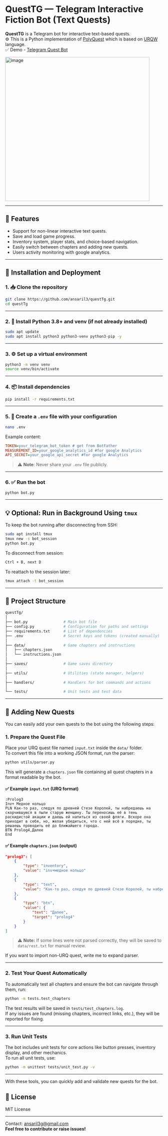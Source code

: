 
# QuestTG — Telegram Interactive Fiction Bot (Text Quests)

**QuestTG** is a Telegram bot for interactive text-based quests.  
⚙️ This is a Python implementation of [PolyQuest](https://github.com/PolyQuest/PolyQuest.github.io) which is based on [URQW](https://github.com/urqw/UrqW) language.  
✅ Demo - [Telegram Quest Bot](https://t.me/QuestStroryBot)

<img width="461" alt="image" src="https://github.com/user-attachments/assets/35e8dd0e-90a9-4354-88a3-87a4aa460eb7" />


---

## 📜 Features

- Support for non-linear interactive text quests.
- Save and load game progress.
- Inventory system, player stats, and choice-based navigation.
- Easily switch between chapters and adding new quests.
- Users activity monitoring with google analytics.

---

## 🚀 Installation and Deployment

### 1. 📥 Clone the repository

```bash
git clone https://github.com/ansaril3/questTg.git
cd questTg
```

---

### 2. 🐍 Install Python 3.8+ and venv (if not already installed)

```bash
sudo apt update
sudo apt install python3 python3-venv python3-pip -y
```

---

### 3. ⚙️ Set up a virtual environment

```bash
python3 -m venv venv
source venv/bin/activate
```

---

### 4. 📦 Install dependencies

```bash
pip install -r requirements.txt
```

---

### 5. 🔑 Create a `.env` file with your configuration

```bash
nano .env
```

Example content:

```ini
TOKEN=your_telegram_bot_token # get from BotFather
MEASUREMENT_ID=your_google_analytics_id #for google Analytics
API_SECRET=your_google_api_secret #for google Analytics
```

> ⚠️ **Note**: Never share your `.env` file publicly.

---


### 6. ✅ Run the bot

```bash
python bot.py
```

---

## 💡 Optional: Run in Background Using `tmux`

To keep the bot running after disconnecting from SSH:

```bash
sudo apt install tmux
tmux new -s bot_session
python bot.py
```
To disconnect from session:   
```bash
Ctrl + B, next D
```

To reattach to the session later:
```bash
tmux attach -t bot_session
```

---

## 📂 Project Structure

```bash
questTg/
│
├── bot.py                # Main bot file
├── config.py             # Configuration for paths and settings
├── requirements.txt      # List of dependencies
├── .env                  # Secret keys and tokens (created manually)
│
├── data/                 # Game chapters and instructions
│   ├── chapters.json
│   └── instructions.json
│
├── saves/                # Game saves directory
│
├── utils/                # Utilities (state manager, helpers)
│
├── handlers/             # Handlers for bot commands and actions
│
└── tests/                # Unit tests and test data
```

---

## 📜 Adding New Quests

You can easily add your own quests to the bot using the following steps:

### 1. Prepare the Quest File

Place your URQ quest file named `input.txt` inside the `data/` folder.  
To convert this file into a working JSON format, run the parser:  

```bash
python utils/parser.py
```

This will generate a `chapters.json` file containing all quest chapters in a format readable by the bot.

#### ✅ Example `input.txt` (URQ format)

```
:Prolog3
Inv+ Медное кольцо
PLN Как-то раз, следуя по древней Стезе Королей, ты набредаешь на скорчившуюся в пыли старую женщину. Ты переносишь её в тень раскидистой акации и даешь ей напиться из своей фляги. Вскоре она приходит в себя, но, желая убедиться, что с ней всё в порядке, ты решаешь проводить её до ближайшего города.
BTN Prolog4,Далее
End
```

#### ✅ Example `chapters.json` (output)

```json
"prolog3": [
    {
        "type": "inventory",
        "value": "inv+медное кольцо"
    },
    {
        "type": "text",
        "value": "Как-то раз, следуя по древней Стезе Королей, ты набредаешь на скорчившуюся в пыли старую женщину. Ты переносишь её в тень раскидистой акации и даешь ей напиться из своей фляги. Вскоре она приходит в себя, но, желая убедиться, что с ней всё в порядке, ты решаешь проводить её до ближайшего города."
    },
    {
        "type": "btn",
        "value": {
            "text": "Далее",
            "target": "prolog4"
        }
    }
]
```

> ⚠️ **Note:** If some lines were not parsed correctly, they will be saved to `data/rest.txt` for manual review.

If you want to import non-URQ quest, write me to expand parser.

---

### 2. Test Your Quest Automatically

To automatically test all chapters and ensure the bot can navigate through them, run:

```bash
python -m tests.test_chapters
```

The test results will be saved in `tests/test_chapters.log`.  
If any issues are found (missing chapters, incorrect links, etc.), they will be reported for fixing.

---

### 3. Run Unit Tests

The bot includes unit tests for core actions like button presses, inventory display, and other mechanics.  
To run all unit tests, use:

```bash
python -m unittest tests/unit_test.py -v
```

---

With these tools, you can quickly add and validate new quests for the bot.


## 📝 License

MIT License

---
Contact: ansaril3g@gmail.com  
**Feel free to contribute or raise issues!**
